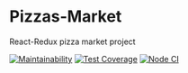 # Pizzas-Market
React-Redux pizza market project

[![Maintainability](https://api.codeclimate.com/v1/badges/9d7491bb666abe9a46ba/maintainability)](https://codeclimate.com/github/WilDwMe/pizzas-market/maintainability)
[![Test Coverage](https://api.codeclimate.com/v1/badges/9d7491bb666abe9a46ba/test_coverage)](https://codeclimate.com/github/WilDwMe/pizzas-market/test_coverage)
[![Node CI](https://github.com/WilDwMe/pizzas-market/actions/workflows/nodeCI.yml/badge.svg)](https://github.com/WilDwMe/pizzas-market/actions/workflows/nodeCI.yml)

